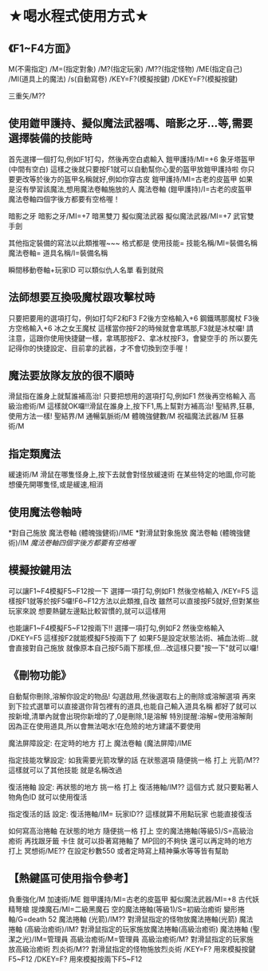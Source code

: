 # ★喝水程式使用方式★
## 《F1~F4方面》
M(不需指定)
/M=(指定對象)
/M?(指定玩家)
/M??(指定怪物)
/ME(指定自己)
/MI(道具上的魔法)
/s(自動寫卷)
/KEY=F?(模擬按鍵)
/DKEY=F?(模擬按鍵)

三重矢/M??

## 使用鎧甲護持、擬似魔法武器嗎、暗影之牙...等,需要選擇裝備的技能時
首先選擇一個打勾,例如F1打勾，然後再空白處輸入
鎧甲護持/MI=+6 象牙塔盔甲(中間有空白)
這樣之後就只要按F1就可以自動幫你心愛的盔甲放鎧甲護持啦
你只要更改等於後方的盔甲名稱就好,例如你穿古皮
鎧甲護持/MI=古老的皮盔甲
如果是沒有學習該魔法,想用魔法卷軸施放的人
魔法卷軸 (鎧甲護持)/I=古老的皮盔甲
魔法卷軸四個字後方都要有空格喔！

暗影之牙
暗影之牙/MI=+7 暗黑雙刀
擬似魔法武器
擬似魔法武器/MI=+7 武官雙手劍

其他指定裝備的寫法以此類推喔~~~
格式都是
使用技能=
技能名稱/MI=裝備名稱
魔法卷軸=
道具名稱/I=裝備名稱

瞬間移動卷軸+玩家ID 可以類似仇人名單 看到就飛

## 法師想要互換吸魔杖跟攻擊杖時
只要把要用的選項打勾，例如打勾F2和F3
F2後方空格輸入+6 鋼鐵瑪那魔杖
F3後方空格輸入+6 冰之女王魔杖
這樣當你按F2的時候就會拿瑪那,F3就是冰杖囉!
請注意，這跟你使用快捷鍵一樣，拿瑪那按F2、拿冰杖按F3，會變空手的
所以要先記得你的快捷設定、目前拿的武器，才不會切換到空手喔！

## 魔法要放隊友放的很不順時
滑鼠指在誰身上就幫誰補高治!
只要把想用的選項打勾,例如F1
然後再空格輸入
高級治癒術/M
這樣就OK囉!!滑鼠在誰身上,按下F1,馬上幫對方補高治!
聖結界,狂暴,使用方法一樣!
聖結界/M
通暢氣脈術/M
體魄強健數/M
祝福魔法武器/M
狂暴術/M

## 指定類魔法
緩速術/M
滑鼠在哪隻怪身上,按下去就會對怪放緩速術
在某些特定的地圖,你可能想優先開哪隻怪,或是緩速,相消

## 使用魔法卷軸時
*對自己施放
魔法卷軸 (體魄強健術)/IME
*對滑鼠對象施放
魔法卷軸 (體魄強健術)/IM
*魔法卷軸四個字後方都要有空格喔*

## 模擬按鍵用法
可以讓F1~F4模擬F5~F12按一下
選擇一項打勾,例如F1
然後空格輸入
/KEY=F5
這樣按F1就等於按F5囉!F6~F12方法以此類推,自改
雖然可以直接按F5就好,但對某些玩家來說
想要熱鍵左邊點比較習慣的,就可以這樣用

也能讓F1~F4模擬F5~F12按兩下!!
選擇一項打勾,例如F2
然後空格輸入
/DKEY=F5
這樣按F2就能模擬F5按兩下了
如果F5是設定狀態法術、補血法術...就會直接對自己施放
就像原本自己按F5兩下那樣,但...改這樣只要"按一下"就可以囉!

## 《刪物功能》
自動幫你刪除,溶解你設定的物品!
勾選啟用,然後選取右上的刪除或溶解選項
再來到下拉式選單可以直接選你背包裡有的道具,也能自己輸入道具名稱
都好了就可以按新增,清單內就會出現你新增的了,0是刪除,1是溶解
特別提醒:溶解=使用溶解劑
因為正在使用道具,所以會無法喝水!在危險的地方建議不要使用

魔法屏障設定:
在定時的地方 打上 魔法卷軸 (魔法屏障)/IME

指定技能攻擊設定:
如我需要光箭攻擊的話 在狀態選項
隨便挑一格 打上 光箭/M?? 這樣就可以了其他技能 就是名稱改過

復活捲軸 設定: 再狀態的地方 挑一格 打上 復活捲軸/IM??
這個方式 就只要點著人物角色ID 就可以使用復活

指定復活的話 設定: 復活捲軸/IM= 玩家ID?? 這樣就算不用點玩家 也能直接復活

如何寫高治捲軸
在狀態的地方 隨便挑一格 打上 空的魔法捲軸(等級5)/S=高級治癒術
再找跟牙籤 卡住 就可以掛著寫捲軸了
MP回的不夠快 還可以再定時的地方 打上 冥想術/ME?? 在設定秒數550
或者定時寫上精神藥水等等皆有幫助

## 【熱鍵區可使用指令參考】
負重強化/M
加速術/ME
鎧甲護持/MI=古老的皮盔甲
擬似魔法武器/MI=+8 古代妖精弩槍
提煉魔石/MI=二級黑魔石
空的魔法捲軸(等級1)/S=初級治癒術
變形捲軸/G=death 52
魔法捲軸 (光箭)/IM?? 對滑鼠指定的怪物放魔法捲軸(光箭)
魔法捲軸 (高級治癒術)/IM? 對滑鼠指定的玩家施放魔法捲軸(高級治癒術)
魔法捲軸 (聖潔之光)/IM=管理員
高級治癒術/M=管理員
高級治癒術/M? 對滑鼠指定的玩家施放高級治癒術
烈炎術/M?? 對滑鼠指定的怪物施放烈炎術
/KEY=F? 用來模擬按鍵F5~F12
/DKEY=F? 用來模擬按兩下F5~F12
